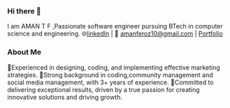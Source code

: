 ### Hi there 👋 
I am AMAN T F ,Passionate software engineer pursuing BTech in computer science and engineering.
🌐[linkedIn](https://www.linkedin.com/in/aman-tf-84b8b8210/) |
📧 amanferoz10@gmail.com |
[Portfolio](https://amanferoz.in/)
### About Me
🚀Experienced in designing, coding, and implementing effective marketing strategies.
🚀Strong background in coding,community management and social media management, with 3+ years of experience.
🚀Committed to delivering exceptional results, driven by a true passion for creating innovative solutions and driving growth.
